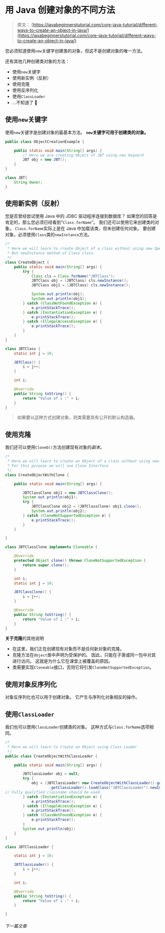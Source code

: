 # 用 Java 创建对象的不同方法

> 原文： [https://javabeginnerstutorial.com/core-java-tutorial/different-ways-to-create-an-object-in-java/](https://javabeginnerstutorial.com/core-java-tutorial/different-ways-to-create-an-object-in-java/)

您必须知道使用`new`关键字创建类的对象，但这不是创建对象的唯一方法。

还有其他几种创建类对象的方法：

*   使用`new`关键字
*   使用新实例（反射）
*   使用克隆
*   使用反序列化
*   使用`ClassLoader`
*   …不知道了 🙂

## 使用`new`关键字

使用`new`关键字是创建对象的最基本方法。 **`new`关键字可用于创建类的对象。**

```java
public class ObjectCreationExample {

	public static void main(String[] args) {
		// Here we are creating Object of JBT using new keyword
		JBT obj = new JBT();
	}
}

class JBT{
	String Owner;
} 
```

## 使用新实例（反射）

您是否曾经尝试使用 Java 中的 JDBC 驱动程序连接到数据库？ 如果您的回答是肯定的，那么您必须已经看到“`Class.forName`”。 我们还可以使用它来创建类的对象。 `Class.forName`实际上是在 Java 中加载该类，但未创建任何对象。 要创建对象，必须使用`Class`类的`newInstance`方法。

```java
/*
 * Here we will learn to create Object of a class without using new Operator.
 * But newInstance method of Class class.
 */
class CreateObject {
	public static void main(String[] args) {
		try {
			Class cls = Class.forName("JBTClass");
			JBTClass obj = (JBTClass) cls.newInstance();
			JBTClass obj1 = (JBTClass) cls.newInstance();

			System.out.println(obj);
			System.out.println(obj1);
		} catch (ClassNotFoundException e) {
			e.printStackTrace();
		} catch (InstantiationException e) {
			e.printStackTrace();
		} catch (IllegalAccessException e) {
			e.printStackTrace();
		}
	}
}

class JBTClass {
	static int j = 10;

	JBTClass() {
		i = j++;
	}

	int i;

	@Override
	public String toString() {
		return "Value of i :" + i;
	}
}
```

> 如果要以这种方式创建对象，则类需要具有公开的默认构造器。

## 使用克隆

我们还可以使用`CloneO()`方法创建现有对象的*副本*。

```java
/*
 * Here we will learn to create an Object of a class without using new Operator.
 * For this purpose we will use Clone Interface
 */
class CreateObjectWithClone {

	public static void main(String[] args) {

		JBTClassClone obj1 = new JBTClassClone();
		System.out.println(obj1);
		try {
			JBTClassClone obj2 = (JBTClassClone) obj1.clone();
			System.out.println(obj2);
		} catch (CloneNotSupportedException e) {
			e.printStackTrace();
		}
	}

}

class JBTClassClone implements Cloneable {

	@Override
	protected Object clone() throws CloneNotSupportedException {
		return super.clone();
	}

	int i;
	static int j = 10;

	JBTClassClone() {
		i = j++;
	}

	@Override
	public String toString() {
		return "Value of i :" + i;
	}
}
```

**关于克隆**的其他说明

*   在这里，我们正在创建现有对象而不是任何新对象的克隆。
*   克隆方法在`Object`类中声明为受保护的。 因此，只能在子类或同一包中对其进行访问。 这就是为什么它在课堂上被覆盖的原因。
*   类需要实现`Cloneable`接口，否则它将引发`CloneNotSupportedException`。

## 使用对象反序列化

对象反序列化也可以用于创建对象。 它产生与序列化对象相反的操作。

## 使用`ClassLoader`

我们也可以使用`ClassLoader`创建类的对象。 这种方式与`Class.forName`选项相同。

```java
/*
 * Here we will learn to Create an Object using Class Loader
 */
public class CreateObjectWithClassLoader {

	public static void main(String[] args) {

		JBTClassLoader obj = null;
		try {
			obj = (JBTClassLoader) new CreateObjectWithClassLoader().getClass()
					.getClassLoader().loadClass("JBTClassLoader").newInstance();
// Fully qualified classname should be used.
		} catch (InstantiationException e) {
			e.printStackTrace();
		} catch (IllegalAccessException e) {
			e.printStackTrace();
		} catch (ClassNotFoundException e) {
			e.printStackTrace();
		}
		System.out.println(obj);
	}
}

class JBTClassLoader {

	static int j = 10;

	JBTClassLoader() {
		i = j++;
	}

	int i;

	@Override
	public String toString() {
		return "Value of i :" + i;
	}

}
```

###### 下一篇文章